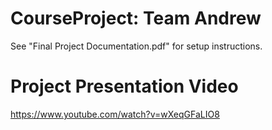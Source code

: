 # CourseProject: Team Andrew
See "Final Project Documentation.pdf" for setup instructions.

# Project Presentation Video
https://www.youtube.com/watch?v=wXeqGFaLIO8

